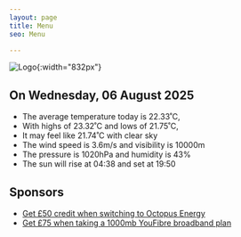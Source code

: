 ```yaml
---
layout: page
title: Menu
seo: Menu

---
```


![Logo](/images/logo.jpg){:width="832px"}

<!-- weather_marker starts -->
## On Wednesday, 06 August 2025

- The average temperature today is 22.33˚C,
- With highs of 23.32˚C and lows of 21.75˚C,
- It may feel like 21.74˚C with clear sky
- The wind speed is 3.6m/s and visibility is 10000m
- The pressure is 1020hPa and humidity is 43%
- The sun will rise at 04:38 and set at 19:50

<!-- weather_marker ends -->

## Sponsors

- [Get £50 credit when switching to Octopus Energy](https://bit.ly/3oD1nnS)
- [Get £75 when taking a 1000mb YouFibre broadband plan](https://aklam.io/91zWhU?)
